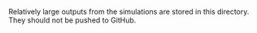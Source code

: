 Relatively large outputs from the simulations are stored in this directory. They should not be pushed to GitHub.
